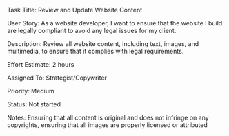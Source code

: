 Task Title: Review and Update Website Content

User Story: As a website developer, I want to ensure that the website I build are legally compliant to avoid any legal
issues for my client.

Description: Review all website content, including text, images, and multimedia, to ensure that it complies with legal 
requirements.

Effort Estimate: 2 hours

Assigned To: Strategist/Copywriter

Priority: Medium

Status: Not started

Notes: Ensuring that all content is original and does not infringe on any copyrights, ensuring that all images are 
properly licensed or attributed